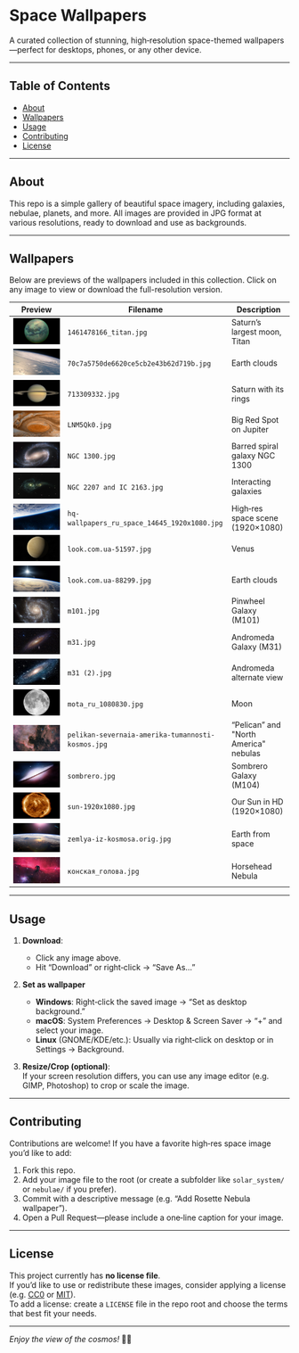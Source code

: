 # Space Wallpapers

A curated collection of stunning, high‑resolution space-themed wallpapers—perfect for desktops, phones, or any other device.

---

## Table of Contents

- [About](#about)
- [Wallpapers](#wallpapers)
- [Usage](#usage)
- [Contributing](#contributing)
- [License](#license)

---

## About

This repo is a simple gallery of beautiful space imagery, including galaxies, nebulae, planets, and more. All images are provided in JPG format at various resolutions, ready to download and use as backgrounds.

---

## Wallpapers

Below are previews of the wallpapers included in this collection. Click on any image to view or download the full-resolution version.

| Preview                                    | Filename                                    | Description                        |
|--------------------------------------------|---------------------------------------------|------------------------------------|
| ![Titan](https://raw.githubusercontent.com/rko4/space_wallpapers/main/1461478166_titan.jpg) | `1461478166_titan.jpg`                      | Saturn’s largest moon, Titan       |
| ![Nebula](https://raw.githubusercontent.com/rko4/space_wallpapers/main/70c7a5750de6620ce5cb2e43b62d719b.jpg) | `70c7a5750de6620ce5cb2e43b62d719b.jpg`      | Earth clouds                   |
| ![Spiral Galaxy](https://raw.githubusercontent.com/rko4/space_wallpapers/main/713309332.jpg) | `713309332.jpg`                             | Saturn with its rings             |
| ![Star Cluster](https://raw.githubusercontent.com/rko4/space_wallpapers/main/LNM5Qk0.jpg) | `LNM5Qk0.jpg`                               | Big Red Spot on Jupiter                       |
| ![NGC 1300](https://raw.githubusercontent.com/rko4/space_wallpapers/main/NGC%201300.jpg) | `NGC 1300.jpg`                              | Barred spiral galaxy NGC 1300      |
| ![Interacting Galaxies](https://raw.githubusercontent.com/rko4/space_wallpapers/main/NGC%202207%20and%20IC%202163.jpg) | `NGC 2207 and IC 2163.jpg`                  | Interacting galaxies               |
| ![High-Res Scene](https://raw.githubusercontent.com/rko4/space_wallpapers/main/hq-wallpapers_ru_space_14645_1920x1080.jpg) | `hq-wallpapers_ru_space_14645_1920x1080.jpg`| High‑res space scene (1920×1080)   |
| ![Planet Surface](https://raw.githubusercontent.com/rko4/space_wallpapers/main/look.com.ua-51597.jpg) | `look.com.ua-51597.jpg`                     | Venus                  |
| ![Colorful Nebula](https://raw.githubusercontent.com/rko4/space_wallpapers/main/look.com.ua-88299.jpg) | `look.com.ua-88299.jpg`                     | Earth clouds                   |
| ![Pinwheel Galaxy](https://raw.githubusercontent.com/rko4/space_wallpapers/main/m101.jpg) | `m101.jpg`                                  | Pinwheel Galaxy (M101)             |
| ![Andromeda](https://raw.githubusercontent.com/rko4/space_wallpapers/main/m31.jpg) | `m31.jpg`                                   | Andromeda Galaxy (M31)             |
| ![Andromeda View](https://raw.githubusercontent.com/rko4/space_wallpapers/main/m31%20(2).jpg) | `m31 (2).jpg`                               | Andromeda alternate view           |
| ![Cosmic Dust](https://raw.githubusercontent.com/rko4/space_wallpapers/main/mota_ru_1080830.jpg) | `mota_ru_1080830.jpg`                       | Moon                 |
| ![Pelican Nebula](https://raw.githubusercontent.com/rko4/space_wallpapers/main/pelikan-severnaia-amerika-tumannosti-kosmos.jpg) | `pelikan-severnaia-amerika-tumannosti-kosmos.jpg` | “Pelican” and "North America" nebulas           |
| ![Sombrero Galaxy](https://raw.githubusercontent.com/rko4/space_wallpapers/main/sombrero.jpg) | `sombrero.jpg`                              | Sombrero Galaxy (M104)             |
| ![Sun HD](https://raw.githubusercontent.com/rko4/space_wallpapers/main/sun-1920x1080.jpg) | `sun-1920x1080.jpg`                         | Our Sun in HD (1920×1080)          |
| ![Earth](https://raw.githubusercontent.com/rko4/space_wallpapers/main/zemlya-iz-kosmosa.orig.jpg) | `zemlya-iz-kosmosa.orig.jpg`                | Earth from space                   |
| ![Horsehead Nebula](https://raw.githubusercontent.com/rko4/space_wallpapers/main/конская_голова.jpg) | `конская_голова.jpg`                        | Horsehead Nebula                   |

---

## Usage

1. **Download**:  
   - Click any image above.  
   - Hit “Download” or right‑click → “Save As…”  

2. **Set as wallpaper**  
   - **Windows**: Right‑click the saved image → “Set as desktop background.”  
   - **macOS**: System Preferences → Desktop & Screen Saver → “+” and select your image.  
   - **Linux** (GNOME/KDE/etc.): Usually via right‑click on desktop or in Settings → Background.

3. **Resize/Crop (optional)**:  
   If your screen resolution differs, you can use any image editor (e.g. GIMP, Photoshop) to crop or scale the image.

---

## Contributing

Contributions are welcome! If you have a favorite high‑res space image you’d like to add:

1. Fork this repo.  
2. Add your image file to the root (or create a subfolder like `solar_system/` or `nebulae/` if you prefer).  
3. Commit with a descriptive message (e.g. “Add Rosette Nebula wallpaper”).  
4. Open a Pull Request—please include a one‑line caption for your image.

---

## License

This project currently has **no license file**.  
If you’d like to use or redistribute these images, consider applying a license (e.g. [CC0](https://creativecommons.org/publicdomain/zero/1.0/) or [MIT](https://opensource.org/licenses/MIT)).  
To add a license: create a `LICENSE` file in the repo root and choose the terms that best fit your needs.

---

*Enjoy the view of the cosmos!* 🚀✨
